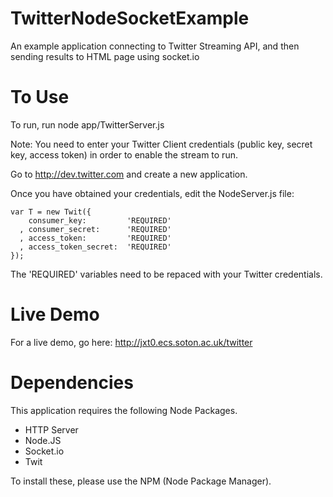 TwitterNodeSocketExample
========================

An example application connecting to Twitter Streaming API, and then sending results to HTML page using socket.io

To Use
======

To run, run node app/TwitterServer.js

Note: You need to enter your Twitter Client credentials (public key, secret key, access token) in order to enable the stream to run.

Go to http://dev.twitter.com and create a new application.

Once you have obtained your credentials, edit the NodeServer.js file:

```
var T = new Twit({
    consumer_key:         'REQUIRED'
  , consumer_secret:      'REQUIRED'
  , access_token:         'REQUIRED'
  , access_token_secret:  'REQUIRED'
});
```

The 'REQUIRED' variables need to be repaced with your Twitter credentials.




Live Demo
===========


For a live demo, go here: http://jxt0.ecs.soton.ac.uk/twitter


Dependencies
===========

This application requires the following Node Packages. 

* HTTP Server
* Node.JS 
* Socket.io
* Twit

To install these, please use the NPM (Node Package Manager).
